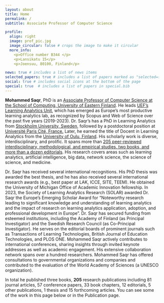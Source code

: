 ```yaml
---
layout: about
title: Home
permalink: /
subtitle: Associate Professor of Computer Science

profile:
  align: right
  image: prof_pic.jpg
  image_circular: false # crops the image to make it circular
  more_info: 
    <p>Office number B344 </p>
    <p>Lansikatu 15</p>
    <p>Joensuu, 80100, Finland</p>

news: true # includes a list of news items
selected_papers: true # includes a list of papers marked as "selected={true}"
social: true # includes social icons at the bottom of the page
special: true  # includes a list of papers in special.bib
---
```

**Mohammed Saqr**, PhD is an [Associate Professor of Computer Science at the School of Computing, University of Eastern Finland](https://sites.uef.fi/edtech/learning-analytics-2/saqr/). He leads [UEF’s Learning Analytics Unit](https://sites.uef.fi/learning-analytics/), which has emerged as Europe’s most productive learning analytics lab, as recognized by Scopus and Web of Science over the past five years (2019-2023). 
Dr. Saqr’s has a PhD in Learning Analytics from [Stockholm University, Sweden](https://www.su.se/department-of-computer-and-systems-sciences/), followed by a postdoctoral position at [Université Paris Cité, France.](https://u-paris.fr/) Later, he earned the title of Docent in Learning Analytics from the [University of Oulu, Finland](https://www.oulu.fi/en/research-groups/let-lab-learning-and-educational-technology-research-lab). His scholarly work is diverse, interdisciplinary, and prolific. It spans more than [205 peer-reviewed interdisciplinary, methodological, and empirical studies, two books, and more than a dozen editorials](https://saqr.me/publications/). His research covers areas such as learning analytics, artificial intelligence, big data, network science, the science of science, and medicine.

Dr. Saqr has received several international recognitions. His PhD thesis was awarded the best thesis, and he has also received several international research awards (e.g., best paper at LAK, ICCE, SITE, TEEM). He obtained the University of Michigan Office of Academic Innovation fellowship. In 2023, the Society of Learning Analytics Research (SOLAR) awarded Dr. Saqr the Europe’s Emerging Scholar Award for “Noteworthy research leading to significant knowledge and understanding of learning analytics and the impact of research on learning analytics application, adoption, and professional development in Europe”.
Dr. Saqr has secured funding from esteemed institutions, including the Academy of Finland (as Principal Investigator) and the Swedish Research Council (as Co-Principal Investigator). He serves on the editorial boards of prominent journals such as Transactions of Learning Technologies, British Journal of Education Technologies, and PLOS ONE. Mohammed Saqr actively contributes to international conferences, sharing insights through invited keynote addresses as well as academic engagement. His extensive collaboration network spans over a hundred researchers. Mohammed Saqr has offered consultations to governmental organizations and companies and contributed to the evaluation of the World Academy of Sciences (a UNESCO organization). 

In total he published three books, **205** research publications including 81 journal articles, 57 conference papers, 33 book chapters, 12 editorials, 5 other publications, 1 thesis and 15 forthcoming articles. You can see some of the work in this page below or in the Publication page.

